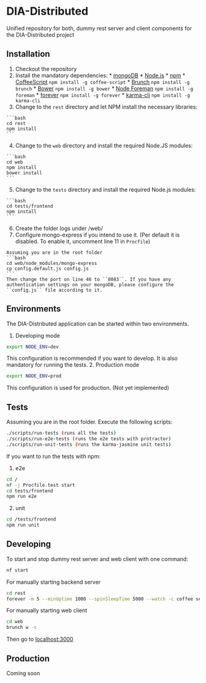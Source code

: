 # DIA-Distributed

Unified repository for both, dummy rest server and client components for the DIA-Distributed project

## Installation

  1. Checkout the repository
  2. Install the mandatory dependencies:
    * [mongoDB](http://www.mongodb.org/)
    * [Node.js](https://nodejs.org/)
    * [npm](https://www.npmjs.com/)
    * [CoffeeScript](http://coffeescript.org/) ``npm install -g coffee-script``
    * [Brunch](http://brunch.io/) ``npm install -g brunch``
    * [Bower](http://bower.io/) ``npm install -g bower``
    * [Node Foreman](https://github.com/strongloop/node-foreman) ``npm install -g  foreman``
    * [forever](https://github.com/foreverjs/forever) ``npm install -g forever``
    * [karma-cli](https://www.npmjs.com/package/karma-cli) ``npm install -g karma-cli``
  3. Change to the ``rest`` directory and let NPM install the necessary libraries:

    ```bash
    cd rest
    npm install
    ```
  4. Change to the ``web`` directory and install the required Node.JS modules:

    ```bash
    cd web
    npm install
    bower install
    ```
  5. Change to the ``tests`` directory and install the required Node.js modules:

    ```bash
    cd tests/frontend
    npm install
    ```
  6. Create the folder logs under /web/
  7. Configure mongo-express if you intend to use it. (Per default it is disabled. To enable it, uncomment line 11 in ``Procfile``)

    Assuming you are in the root folder
    ```bash
    cd web/node_modules/mongo-express
    cp config.default.js config.js
    ```
    Then change the port on line 46 to ``8083``. If you have any authentication settings on your mongoDB, please configure the ``config.js`` file according to it.

## Environments
The DIA-Distributed application can be started within two environments.
  1. Developing mode

  ```bash
  export NODE_ENV=dev
  ```
  This configuration is recommended if you want to develop. It is also mandatory for running the tests.
  2. Production mode

  ```bash
  export NODE_ENV=prod
  ```
  This configuration is used for production. (Not yet implemented)

## Tests
Assuming you are in the root folder. Execute the following scripts:
```bash
./scripts/run-tests (runs all the tests)
./scripts/run-e2e-tests (runs the e2e tests with protractor)
./scripts/run-unit-tests (runs the karma-jasmine unit tests)
```
If you want to run the tests with npm:
  1. e2e

  ```bash
  cd /
  nf -j Procfile.test start
  cd tests/frontend
  npm run e2e
  ```
  2. unit

  ```bash
  cd /tests/frontend
  npm run unit
  ```

## Developing

To start and stop dummy rest server and web client with one command:

```bash
nf start
```

For manually starting backend server

```bash
cd rest
forever -m 5 --minUptime 1000 --spinSleepTime 5000 --watch -c coffee server.coffee
```

For manually starting web client

```bash
cd web
brunch w -s
```

Then go to [localhost:3000](http://localhost:3000)

## Production

Coming soon
